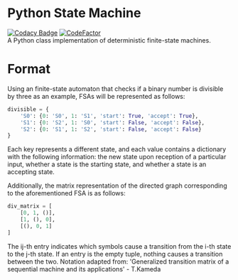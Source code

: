# Python State Machine
[![Codacy Badge](https://api.codacy.com/project/badge/Grade/f7f5afb6b8414c74b4ea46cf3d49cb34)](https://app.codacy.com/manual/bangyen99/python-fsa?utm_source=github.com&utm_medium=referral&utm_content=bangyen/python-fsa&utm_campaign=Badge_Grade_Dashboard)
[![CodeFactor](https://www.codefactor.io/repository/github/bangyen/python-fsa/badge)](https://www.codefactor.io/repository/github/bangyen/python-fsa)\
A Python class implementation of deterministic finite-state machines.

# Format
Using an finite-state automaton that checks if a binary number is divisible by three as an example,
FSAs will be represented as follows:
```python
divisible = {
    'S0': {0: 'S0', 1: 'S1', 'start': True, 'accept': True},
    'S1': {0: 'S2', 1: 'S0', 'start': False, 'accept': False},
    'S2': {0: 'S1', 1: 'S2', 'start': False, 'accept': False}
}
```
Each key represents a different state, and each value contains a dictionary
with the following information: the new state upon reception of a particular input,
whether a state is the starting state, and whether a state is an accepting state.

Additionally, the matrix representation of the directed graph corresponding to
the aforementioned FSA is as follows:
```python
div_matrix = [
    [0, 1, ()],
    [1, (), 0],
    [(), 0, 1]
]
```
The ij-th entry indicates which symbols cause a transition from the i-th state to the j-th state.
If an entry is the empty tuple, nothing causes a transition between the two.
Notation adapted from:
'Generalized transition matrix of a sequential machine and its applications' - T.Kameda
